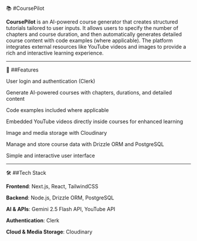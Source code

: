 📚 #CoursePilot

**CoursePilot** is an AI-powered course generator that creates structured tutorials tailored to user inputs. It allows users to specify the number of chapters and course duration, and then automatically generates detailed course content with code examples (where applicable). The platform integrates external resources like YouTube videos and images to provide a rich and interactive learning experience.

---

🔑 ##Features

User login and authentication (Clerk)

Generate AI-powered courses with chapters, durations, and detailed content

Code examples included where applicable

Embedded YouTube videos directly inside courses for enhanced learning

Image and media storage with Cloudinary

Manage and store course data with Drizzle ORM and PostgreSQL

Simple and interactive user interface

---

🛠️ ##Tech Stack

**Frontend**: Next.js, React, TailwindCSS

**Backend**: Node.js, Drizzle ORM, PostgreSQL

**AI & APIs**: Gemini 2.5 Flash API, YouTube API

**Authentication**: Clerk

**Cloud & Media Storage**: Cloudinary

